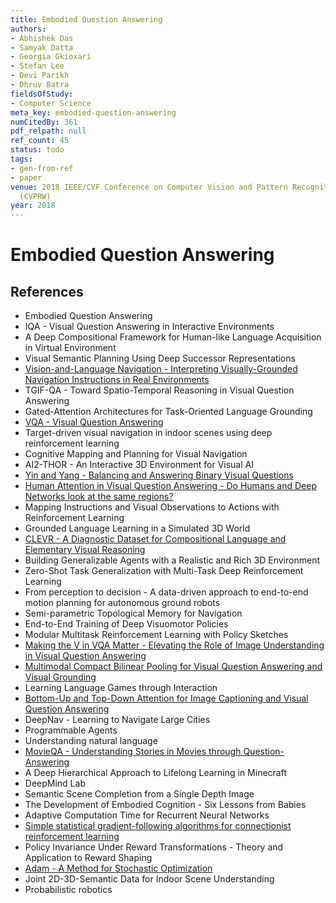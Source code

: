 ```yaml
---
title: Embodied Question Answering
authors:
- Abhishek Das
- Samyak Datta
- Georgia Gkioxari
- Stefan Lee
- Devi Parikh
- Dhruv Batra
fieldsOfStudy:
- Computer Science
meta_key: embodied-question-answering
numCitedBy: 361
pdf_relpath: null
ref_count: 45
status: todo
tags:
- gen-from-ref
- paper
venue: 2018 IEEE/CVF Conference on Computer Vision and Pattern Recognition Workshops
  (CVPRW)
year: 2018
---
```


# Embodied Question Answering

## References

- Embodied Question Answering
- IQA - Visual Question Answering in Interactive Environments
- A Deep Compositional Framework for Human-like Language Acquisition in Virtual Environment
- Visual Semantic Planning Using Deep Successor Representations
- [Vision-and-Language Navigation - Interpreting Visually-Grounded Navigation Instructions in Real Environments](./vision-and-language-navigation-interpreting-visually-grounded-navigation-instructions-in-real-environments.md)
- TGIF-QA - Toward Spatio-Temporal Reasoning in Visual Question Answering
- Gated-Attention Architectures for Task-Oriented Language Grounding
- [VQA - Visual Question Answering](./vqa-visual-question-answering.md)
- Target-driven visual navigation in indoor scenes using deep reinforcement learning
- Cognitive Mapping and Planning for Visual Navigation
- AI2-THOR - An Interactive 3D Environment for Visual AI
- [Yin and Yang - Balancing and Answering Binary Visual Questions](./yin-and-yang-balancing-and-answering-binary-visual-questions.md)
- [Human Attention in Visual Question Answering - Do Humans and Deep Networks look at the same regions?](./human-attention-in-visual-question-answering-do-humans-and-deep-networks-look-at-the-same-regions.md)
- Mapping Instructions and Visual Observations to Actions with Reinforcement Learning
- Grounded Language Learning in a Simulated 3D World
- [CLEVR - A Diagnostic Dataset for Compositional Language and Elementary Visual Reasoning](./clevr-a-diagnostic-dataset-for-compositional-language-and-elementary-visual-reasoning.md)
- Building Generalizable Agents with a Realistic and Rich 3D Environment
- Zero-Shot Task Generalization with Multi-Task Deep Reinforcement Learning
- From perception to decision - A data-driven approach to end-to-end motion planning for autonomous ground robots
- Semi-parametric Topological Memory for Navigation
- End-to-End Training of Deep Visuomotor Policies
- Modular Multitask Reinforcement Learning with Policy Sketches
- [Making the V in VQA Matter - Elevating the Role of Image Understanding in Visual Question Answering](./making-the-v-in-vqa-matter-elevating-the-role-of-image-understanding-in-visual-question-answering.md)
- [Multimodal Compact Bilinear Pooling for Visual Question Answering and Visual Grounding](./multimodal-compact-bilinear-pooling-for-visual-question-answering-and-visual-grounding.md)
- Learning Language Games through Interaction
- [Bottom-Up and Top-Down Attention for Image Captioning and Visual Question Answering](./bottom-up-and-top-down-attention-for-image-captioning-and-visual-question-answering.md)
- DeepNav - Learning to Navigate Large Cities
- Programmable Agents
- Understanding natural language
- [MovieQA - Understanding Stories in Movies through Question-Answering](./movieqa-understanding-stories-in-movies-through-question-answering.md)
- A Deep Hierarchical Approach to Lifelong Learning in Minecraft
- DeepMind Lab
- Semantic Scene Completion from a Single Depth Image
- The Development of Embodied Cognition - Six Lessons from Babies
- Adaptive Computation Time for Recurrent Neural Networks
- [Simple statistical gradient-following algorithms for connectionist reinforcement learning](./simple-statistical-gradient-following-algorithms-for-connectionist-reinforcement-learning.md)
- Policy Invariance Under Reward Transformations - Theory and Application to Reward Shaping
- [Adam - A Method for Stochastic Optimization](./adam-a-method-for-stochastic-optimization.md)
- Joint 2D-3D-Semantic Data for Indoor Scene Understanding
- Probabilistic robotics
